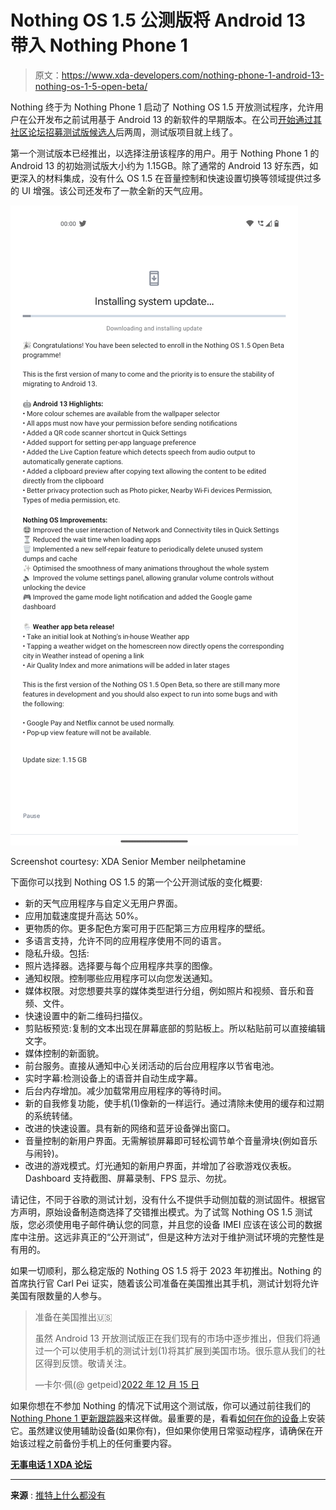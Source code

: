 # Nothing OS 1.5 公测版将 Android 13 带入 Nothing Phone 1

> 原文：<https://www.xda-developers.com/nothing-phone-1-android-13-nothing-os-1-5-open-beta/>

Nothing 终于为 Nothing Phone 1 启动了 Nothing OS 1.5 开放测试程序，允许用户在公开发布之前试用基于 Android 13 的新软件的早期版本。在公司[开始通过其社区论坛招募测试版候选人](https://www.xda-developers.com/nothing-phone-1-android-13-open-beta/)后两周，测试版项目就上线了。

第一个测试版本已经推出，以选择注册该程序的用户。用于 Nothing Phone 1 的 Android 13 的初始测试版大小约为 1.15GB。除了通常的 Android 13 好东西，如更深入的材料集成，没有什么 OS 1.5 在音量控制和快速设置切换等领域提供过多的 UI 增强。该公司还发布了一款全新的天气应用。

 <picture>![Nothing Phone 1 Nothing OS 1.5 Open Beta OTA](img/c26f283dde6806452edda0605df431de.png)</picture> 

Screenshot courtesy: XDA Senior Member neilphetamine

下面你可以找到 Nothing OS 1.5 的第一个公开测试版的变化概要:

*   新的天气应用程序与自定义无用户界面。
*   应用加载速度提升高达 50%。
*   更物质的你。更多配色方案可用于匹配第三方应用程序的壁纸。
*   多语言支持，允许不同的应用程序使用不同的语言。
*   隐私升级。包括:
*   照片选择器。选择要与每个应用程序共享的图像。
*   通知权限。控制哪些应用程序可以向您发送通知。
*   媒体权限。对您想要共享的媒体类型进行分组，例如照片和视频、音乐和音频、文件。
*   快速设置中的新二维码扫描仪。
*   剪贴板预览:复制的文本出现在屏幕底部的剪贴板上。所以粘贴前可以直接编辑文字。
*   媒体控制的新面貌。
*   前台服务。直接从通知中心关闭活动的后台应用程序以节省电池。
*   实时字幕:检测设备上的语音并自动生成字幕。
*   后台内存增加。减少加载常用应用程序的等待时间。
*   新的自我修复功能，使手机(1)像新的一样运行。通过清除未使用的缓存和过期的系统转储。
*   改进的快速设置。具有新的网络和蓝牙设备弹出窗口。
*   音量控制的新用户界面。无需解锁屏幕即可轻松调节单个音量滑块(例如音乐与闹铃)。
*   改进的游戏模式。灯光通知的新用户界面，并增加了谷歌游戏仪表板。Dashboard 支持截图、屏幕录制、FPS 显示、勿扰。

请记住，不同于谷歌的测试计划，没有什么不提供手动侧加载的测试固件。根据官方声明，原始设备制造商选择了交错推出模式。为了试驾 Nothing OS 1.5 测试版，您必须使用电子邮件确认您的同意，并且您的设备 IMEI 应该在该公司的数据库中注册。这远非真正的“公开测试”，但是这种方法对于维护测试环境的完整性是有用的。

如果一切顺利，那么稳定版的 Nothing OS 1.5 将于 2023 年初推出。Nothing 的首席执行官 Carl Pei 证实，随着该公司准备在美国推出其手机，测试计划将允许美国有限数量的人参与。

> 准备在美国推出🇺🇸
> 
> 虽然 Android 13 开放测试版正在我们现有的市场中逐步推出，但我们将通过一个可以使用手机的测试计划(1)将其扩展到美国市场。很乐意从我们的社区得到反馈。敬请关注。
> 
> —卡尔·佩(@ getpeid)[2022 年 12 月 15 日](https://twitter.com/getpeid/status/1603391746808991746?ref_src=twsrc%5Etfw)

如果你想在不参加 Nothing 的情况下试用这个测试版，你可以通过前往我们的 [Nothing Phone 1 更新跟踪器](https://www.xda-developers.com/nothing-phone-1-nothing-os-update-tracker/)来这样做。最重要的是，看看[如何在你的设备](https://www.xda-developers.com/how-to-sideload-nothing-os-ota-updates-on-nothing-phone-1/)上安装它。虽然建议使用辅助设备(如果你有)，但如果你使用日常驱动程序，请确保在开始该过程之前备份手机上的任何重要内容。

**[无事电话 1 XDA 论坛](https://forum.xda-developers.com/f/nothing-phone-1.12585/)**

* * *

**来源** : [推特上什么都没有](https://twitter.com/nothing/status/1603400212604665861)